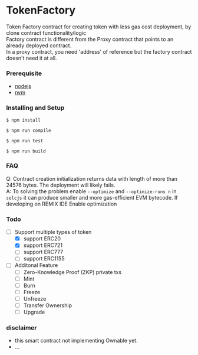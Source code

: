 # TokenFactory
Token Factory contract for creating token with less gas cost deployment, by clone contract functionality/logic  
Factory contract is different from the Proxy contract that points to an already deployed contract.  
In a proxy contract, you need 'address' of reference but the factory contract doesn't need it at all.  
### Prerequisite
- [nodejs](https://nodejs.org/en/)
- [nvm](https://github.com/nvm-sh/nvm)

### Installing and Setup
```
$ npm install
```

```
$ npm run compile
```

```
$ npm run test
```

```
$ npm run build
```
### FAQ 

Q: Contract creation initialization returns data with length of more than 24576 bytes. The deployment will likely fails.  
A: To solving the problem enable `--optimize` and `--optimize-runs n` in `solcjs` it can produce smaller and more gas-efficient EVM bytecode.
If developing on REMIX IDE Enable optimization

### Todo

- [ ] Support multiple types of token 
  - [X] support ERC20
  - [X] support ERC721
  - [ ] support ERC777
  - [ ] support ERC1155
- [ ] Additonal Feature  
  - [ ] Zero-Knowledge Proof (ZKP) private txs  
  - [ ] Mint  
  - [ ] Burn  
  - [ ] Freeze  
  - [ ] Unfreeze  
  - [ ] Transfer Ownership  
  - [ ] Upgrade  

### disclaimer 
- this smart contract not implementing Ownable yet.  
- ...
